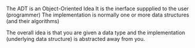The ADT is an Object-Oriented Idea
It is the inerface suppplied to the user (programmer)
The implementation is normally one or more data structures (and their algorithms)

The overall idea is that you are given a data type and the implementation (underlying data structure) is abstracted away from you.